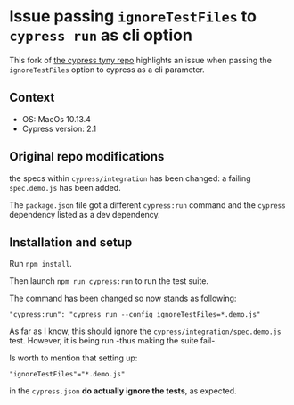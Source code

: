 # Issue passing `ignoreTestFiles` to `cypress run` as cli option

This fork of [the cypress tyny repo](https://github.com/cypress-io/cypress-test-tiny) highlights an issue when passing the `ignoreTestFiles` option to cypress as a cli parameter.

## Context
* OS: MacOs 10.13.4
* Cypress version: 2.1

## Original repo modifications
the specs within `cypress/integration` has been changed: a failing `spec.demo.js` has been added.

The `package.json` file got a different `cypress:run` command and the `cypress` dependency listed as a dev dependency.

## Installation and setup
Run `npm install`.

Then launch `npm run cypress:run` to run the test suite.

The command has been changed so now stands as following:
```
"cypress:run": "cypress run --config ignoreTestFiles=*.demo.js"
```

As far as I know, this should ignore the `cypress/integration/spec.demo.js` test. However, it is being run -thus making the suite fail-.


Is worth to mention that setting up:
```
"ignoreTestFiles"="*.demo.js"
```
 in the `cypress.json` **do actually ignore the tests**, as expected.
